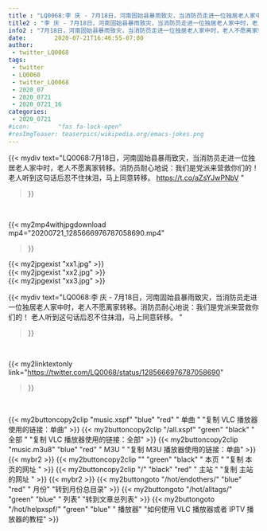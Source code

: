 ```yaml
---
title : "LQ0068:李 庆 - 7月18日，河南固始县暴雨致灾，当消防员走进一位独居老人家中时，老人不愿离家转移。消防员耐心地说：我们是党派来营救你们的！ 老人听到这句话后忍不住抹泪，马上同意转移。 "
title2 : "李 庆 - 7月18日，河南固始县暴雨致灾，当消防员走进一位独居老人家中时，老人不愿离家转移。消防员耐心地说：我们是党派来营救你们的！ 老人听到这句话后忍不住抹泪，马上同意转移。 "
info2 : "7月18日，河南固始县暴雨致灾，当消防员走进一位独居老人家中时，老人不愿离家转移。消防员耐心地说：我们是党派来营救你们的！ 老人听到这句话后忍不住抹泪，马上同意转移。 https://t.co/aZsYJwPNbV "
date:        2020-07-21T16:46:55-07:00
author:
 - twitter_LQ0068
tags:
 - twitter
 - LQ0068
 - twitter_LQ0068
 - 2020_07
 - 2020_0721
 - 2020_0721_16
categories:
 - 2020_0721
#icon:        "fas fa-lock-open"
#resImgTeaser: teaserpics/wikipedia.org/emacs-jokes.png
---
```


{{< mydiv text="LQ0068:7月18日，河南固始县暴雨致灾，当消防员走进一位独居老人家中时，老人不愿离家转移。消防员耐心地说：我们是党派来营救你们的！ 老人听到这句话后忍不住抹泪，马上同意转移。 https://t.co/aZsYJwPNbV "
>}}
<br>


{{< my2mp4withjpgdownload mp4="20200721_1285666976787058690.mp4"
>}}

{{< my2jpgexist "xx1.jpg" >}}<br>
{{< my2jpgexist "xx2.jpg" >}}<br>
{{< my2jpgexist "xx3.jpg" >}}<br>



{{< mydiv text="LQ0068:李 庆 - 7月18日，河南固始县暴雨致灾，当消防员走进一位独居老人家中时，老人不愿离家转移。消防员耐心地说：我们是党派来营救你们的！ 老人听到这句话后忍不住抹泪，马上同意转移。 "
>}}
<br>

{{< my2linktextonly link="https://twitter.com/LQ0068/status/1285666976787058690"
>}}


<br>

{{< my2buttoncopy2clip "music.xspf"        "blue"   "red"    " 单曲 "  "复制 VLC 播放器使用的链接：单曲" >}} {{< my2buttoncopy2clip "/all.xspf"         "green"  "black"  " 全部 "  "复制 VLC 播放器使用的链接：全部" >}} {{< my2buttoncopy2clip "music.m3u8"        "blue"   "red"    " M3U  "    "复制 M3U 播放器使用的链接：单曲" >}} {{< mybr2 >}} {{< my2buttoncopy2clip ""                  "green"  "black"  " 本页 "    "复制 本页的网址 " >}} {{< my2buttoncopy2clip "/"                 "black"  "red"    " 主站 "    "复制 主站的网址 " >}} {{< mybr2 >}} {{< my2buttongoto      "/hot/endothers/"   "blue"   "red"    " 月份"   "转到月份总目录" >}} {{< my2buttongoto      "/hot/alltags/"     "green"  "blue"   " 列表"   "转到文章总列表" >}} {{< my2buttongoto      "/hot/helpxspf/"    "green"  "blue"   " 播放器" "如何使用 VLC 播放器或者 IPTV 播放器的教程" >}} 
